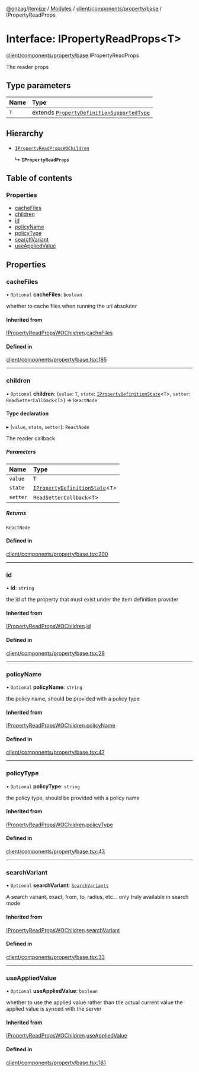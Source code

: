[@onzag/itemize](../README.md) / [Modules](../modules.md) / [client/components/property/base](../modules/client_components_property_base.md) / IPropertyReadProps

# Interface: IPropertyReadProps\<T\>

[client/components/property/base](../modules/client_components_property_base.md).IPropertyReadProps

The reader props

## Type parameters

| Name | Type |
| :------ | :------ |
| `T` | extends [`PropertyDefinitionSupportedType`](../modules/base_Root_Module_ItemDefinition_PropertyDefinition_types.md#propertydefinitionsupportedtype) |

## Hierarchy

- [`IPropertyReadPropsWOChildren`](client_components_property_base.IPropertyReadPropsWOChildren.md)

  ↳ **`IPropertyReadProps`**

## Table of contents

### Properties

- [cacheFiles](client_components_property_base.IPropertyReadProps.md#cachefiles)
- [children](client_components_property_base.IPropertyReadProps.md#children)
- [id](client_components_property_base.IPropertyReadProps.md#id)
- [policyName](client_components_property_base.IPropertyReadProps.md#policyname)
- [policyType](client_components_property_base.IPropertyReadProps.md#policytype)
- [searchVariant](client_components_property_base.IPropertyReadProps.md#searchvariant)
- [useAppliedValue](client_components_property_base.IPropertyReadProps.md#useappliedvalue)

## Properties

### cacheFiles

• `Optional` **cacheFiles**: `boolean`

whether to cache files when running the url absoluter

#### Inherited from

[IPropertyReadPropsWOChildren](client_components_property_base.IPropertyReadPropsWOChildren.md).[cacheFiles](client_components_property_base.IPropertyReadPropsWOChildren.md#cachefiles)

#### Defined in

[client/components/property/base.tsx:185](https://github.com/onzag/itemize/blob/59702dd5/client/components/property/base.tsx#L185)

___

### children

• `Optional` **children**: (`value`: `T`, `state`: [`IPropertyDefinitionState`](base_Root_Module_ItemDefinition_PropertyDefinition.IPropertyDefinitionState.md)\<`T`\>, `setter`: `ReadSetterCallback`\<`T`\>) => `ReactNode`

#### Type declaration

▸ (`value`, `state`, `setter`): `ReactNode`

The reader callback

##### Parameters

| Name | Type |
| :------ | :------ |
| `value` | `T` |
| `state` | [`IPropertyDefinitionState`](base_Root_Module_ItemDefinition_PropertyDefinition.IPropertyDefinitionState.md)\<`T`\> |
| `setter` | `ReadSetterCallback`\<`T`\> |

##### Returns

`ReactNode`

#### Defined in

[client/components/property/base.tsx:200](https://github.com/onzag/itemize/blob/59702dd5/client/components/property/base.tsx#L200)

___

### id

• **id**: `string`

the id of the property that must exist under the item definition
provider

#### Inherited from

[IPropertyReadPropsWOChildren](client_components_property_base.IPropertyReadPropsWOChildren.md).[id](client_components_property_base.IPropertyReadPropsWOChildren.md#id)

#### Defined in

[client/components/property/base.tsx:28](https://github.com/onzag/itemize/blob/59702dd5/client/components/property/base.tsx#L28)

___

### policyName

• `Optional` **policyName**: `string`

the policy name, should be provided with a policy type

#### Inherited from

[IPropertyReadPropsWOChildren](client_components_property_base.IPropertyReadPropsWOChildren.md).[policyName](client_components_property_base.IPropertyReadPropsWOChildren.md#policyname)

#### Defined in

[client/components/property/base.tsx:47](https://github.com/onzag/itemize/blob/59702dd5/client/components/property/base.tsx#L47)

___

### policyType

• `Optional` **policyType**: `string`

the policy type, should be provided with a policy name

#### Inherited from

[IPropertyReadPropsWOChildren](client_components_property_base.IPropertyReadPropsWOChildren.md).[policyType](client_components_property_base.IPropertyReadPropsWOChildren.md#policytype)

#### Defined in

[client/components/property/base.tsx:43](https://github.com/onzag/itemize/blob/59702dd5/client/components/property/base.tsx#L43)

___

### searchVariant

• `Optional` **searchVariant**: [`SearchVariants`](../modules/constants.md#searchvariants)

A search variant, exact, from, to, radius, etc...
only truly available in search mode

#### Inherited from

[IPropertyReadPropsWOChildren](client_components_property_base.IPropertyReadPropsWOChildren.md).[searchVariant](client_components_property_base.IPropertyReadPropsWOChildren.md#searchvariant)

#### Defined in

[client/components/property/base.tsx:33](https://github.com/onzag/itemize/blob/59702dd5/client/components/property/base.tsx#L33)

___

### useAppliedValue

• `Optional` **useAppliedValue**: `boolean`

whether to use the applied value rather than the
actual current value the applied value is synced
with the server

#### Inherited from

[IPropertyReadPropsWOChildren](client_components_property_base.IPropertyReadPropsWOChildren.md).[useAppliedValue](client_components_property_base.IPropertyReadPropsWOChildren.md#useappliedvalue)

#### Defined in

[client/components/property/base.tsx:181](https://github.com/onzag/itemize/blob/59702dd5/client/components/property/base.tsx#L181)
